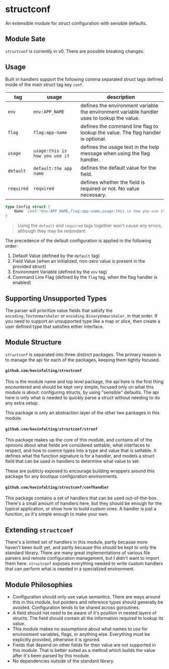 # structconf

An extensible module for struct configuration with sensible defaults.

## Module Sate

`structconf` is currently in v0. There are possible breaking changes.

##  Usage

Built in handlers support the following comma separated struct tags defined inside of the main struct tag key `conf`.

| tag | usage | description |
|-|-|-|
| `env` | `env:APP_NAME` | defines the environment variable the environment variable handler uses to lookup the value. |
| `flag` | `flag:app-name` | defines the command line flag to lookup the value. The flag handler is optional. |
| `usage` | `usage:this is how you use it` | defines the usage text in the help message when using the flag handler. |
| `default` | `default:the app name` | defines the default value for the field. |
| `required` | `required` | defines whether the field is required or not. No value necessary. |

```go
type Config struct {
    Name `conf:"env:APP_NAME,flag:app-name,usage:this is how you use it,default:the app name,required"`
}
```

> Using the `default` and `required` tags together won't cause any errors, although they may be redundant.

The precedence of the default configuration is applied in the following order:

1. Default Value (defined by the `default` tag)
1. Field Value (when an initialized, non-zero value is present in the provided struct)
1. Environment Variable (defined by the `env` tag)
1. Command Line Flag (defined by the `flag` tag, when the flag handler is enabled)

## Supporting Unsupported Types

The parser will prioritize value fields that satisfy the `encoding.TextUnmarshaler` or `encoding.BinaryUnmarshaler`, in that order. If you need to support an unsupported type like a map or slice, then create a user defined type that satisfies either interface.

## Module Structure

`structconf` is separated into three distinct packages. The primary reason is to manage the api for each of the packages, keeping them tightly focused.

#### `github.com/kevinfalting/structconf`

This is the module name and top level package, the api here is the first thing encountered and should be kept very simple, focused only on what this module is about: configuring structs, by using "sensible" defaults. The api here is only what is needed to quickly parse a struct without needing to do any extra setup.

This package is only an abstraction layer of the other two packages in this module.

#### `github.com/kevinfalting/structconf/stronf`

This package makes up the core of this module, and contains all of the opinions about what fields are considered settable, what interfaces to respect, and how to coerce types into a type and value that is settable. It defines what the function signature is for a handler, and models a struct field that can be used in handlers to determine what value to set.

These are publicly exposed to encourage building wrappers around this package for any _boutique_ configuration environments.

#### `github.com/kevinfalting/structconf/confhandler`

This package contains a set of handlers that can be used out-of-the-box. There's a small amount of handlers here, but they should be enough for the typical application, or show how to build custom ones. A handler is just a function, so it's simple enough to make your own.

## Extending `structconf`

There's a limited set of handlers in this module, partly because more haven't been built yet, and partly because this should be kept to only the standard library. There are many great implementations of various file parsers and remote configuration management, but I didn't want to import them here. `structconf` exposes everything needed to write custom handlers that can perform what is needed in a specialized environment.

## Module Philosophies
- Configuration should only use value semantics. There are ways around this in this module, but pointers and reference types should generally be avoided. Configuration tends to be shared across goroutines.
- A field should not need to be aware of it's position in nested layers of structs. The field should contain all the information required to lookup its value.
- This module makes no assumptions about what names to use for environment variables, flags, or anything else. Everything must be explicitly provided, otherwise it is ignored.
- Fields that depend on other fields for their value are not supported in this module. That is better suited as a method which builds the value after it's been parsed by this module.
- No dependencies outside of the standard library.
